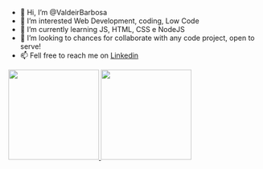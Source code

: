 - 👋 Hi, I’m @ValdeirBarbosa
- 👀 I’m interested Web Development, coding, Low Code 
- 🌱 I’m currently learning JS, HTML, CSS e NodeJS
- 💞️ I’m looking to chances for collaborate with any code project,  open to serve!
- 📫 Fell free to reach me on <a href="https://www.linkedin.com/in/valdeir-a-barbosa/">Linkedin</a>

<!---
ValdeirBarbosa/ValdeirBarbosa is a ✨ special ✨ repository because its `README.md` (this file) appears on your GitHub profile.
You can click the Preview link to take a look at your changes.
--->
<div>
<a href="https://github.com/ValdeirBarbosa">
<img height="180em" src="https://github-readme-stats.vercel.app/api/top-langs/?username=ValdeirBarbosa&layout=compact&langs_count=7&theme=dracula"/>
<img height="180em" src="https://github-readme-stats.vercel.app/api?username=ValdeirBarbosa&show_icons=true&theme=dracula&include_all_commits=true&count_private=true"/>
</div
